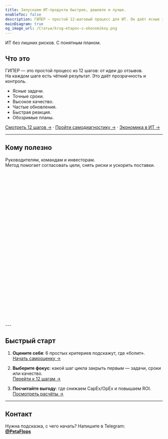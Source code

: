 ```yaml
---
title: Запускаем ИТ‑продукты быстрее, дешевле и лучше.
enableToc: false
description: ГИПЕР — простой 12‑шаговый процесс для ИТ. Он даёт ясные задачи, точные сроки и высокий стандарт качества.
mainDiagram: true
og_image_url: /Статьи/krug-etapov-s-ekonomikoy.png
---
```


ИТ без лишних рисков. С понятным планом.

## Что это

ГИПЕР — это простой процесс из 12 шагов: от идеи до отзывов.  
На каждом шаге есть чёткий результат. Это даёт прозрачность и контроль.

- Ясные задачи.  
- Точные сроки.  
- Высокое качество.  
- Частые обновления.  
- Быстрая реакция.  
- Обозримые планы.

[Смотреть 12 шагов →](/12-шагов) · [Пройти самодиагностику →](/Самодиагностика) · [Экономика в ИТ →](/Статьи/ekonomika-i-hrematistica-v-it)

---

## Кому полезно

Руководителям, командам и инвесторам.  
Метод помогает согласовать цели, снять риски и ускорить поставки.
<div style="height:480px">
  <svg id="main_diagram" width="100%" height="100%" preserveAspectRatio="xMidYMid meet"></svg>
</div>
---

## Быстрый старт

1. **Оцените себя**: 6 простых критериев подскажут, где «болит».  
   [Начать самооценку →](/самодиагностика)

2. **Выберите фокус**: какой шаг цикла закрыть первым — задачи, сроки или качество.  
   [Перейти к 12 шагам →](/12-шагов)

3. **Посчитайте выгоду**: где снижаем CapEx/OpEx и повышаем ROI.  
   [Посмотреть расчёты →](/ekonomika-v-it)

---

## Контакт

Нужна подсказка, с чего начать? Напишите в Telegram:  
[**@PetaFlops**](https://t.me/PetaFlops)

